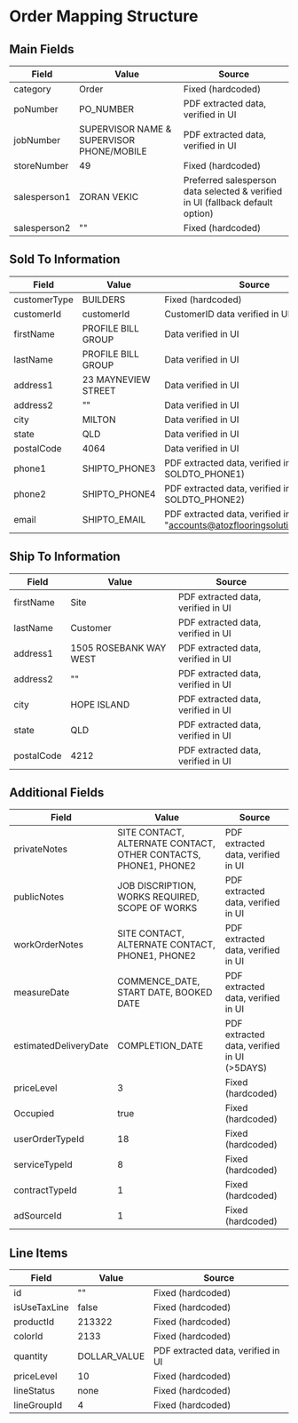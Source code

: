 # Order Mapping Structure

## Main Fields

| Field | Value | Source |
|-------|-------|--------|
| category | Order | Fixed (hardcoded) |
| poNumber | PO_NUMBER | PDF extracted data, verified in UI |
| jobNumber | SUPERVISOR NAME & SUPERVISOR PHONE/MOBILE | PDF extracted data, verified in UI |
| storeNumber | 49 | Fixed (hardcoded) |
| salesperson1 | ZORAN VEKIC | Preferred salesperson data selected & verified in UI (fallback default option) |
| salesperson2 | "" | Fixed (hardcoded) |

## Sold To Information

| Field | Value | Source |
|-------|-------|--------|
| customerType | BUILDERS | Fixed (hardcoded) |
| customerId | customerId | CustomerID data verified in UI |
| firstName | PROFILE BILL GROUP | Data verified in UI |
| lastName | PROFILE BILL GROUP | Data verified in UI |
| address1 | 23 MAYNEVIEW STREET | Data verified in UI |
| address2 | "" | Data verified in UI |
| city | MILTON | Data verified in UI |
| state | QLD | Data verified in UI |
| postalCode | 4064 | Data verified in UI |
| phone1 | SHIPTO_PHONE3 | PDF extracted data, verified in UI (fallback: SOLDTO_PHONE1) |
| phone2 | SHIPTO_PHONE4 | PDF extracted data, verified in UI (fallback: SOLDTO_PHONE2) |
| email | SHIPTO_EMAIL | PDF extracted data, verified in UI (fallback: "accounts@atozflooringsolutions.com.au") |

## Ship To Information

| Field | Value | Source |
|-------|-------|--------|
| firstName | Site | PDF extracted data, verified in UI |
| lastName | Customer | PDF extracted data, verified in UI |
| address1 | 1505 ROSEBANK WAY WEST | PDF extracted data, verified in UI |
| address2 | "" | PDF extracted data, verified in UI |
| city | HOPE ISLAND | PDF extracted data, verified in UI |
| state | QLD | PDF extracted data, verified in UI |
| postalCode | 4212 | PDF extracted data, verified in UI |

## Additional Fields

| Field | Value | Source |
|-------|-------|--------|
| privateNotes | SITE CONTACT, ALTERNATE CONTACT, OTHER CONTACTS, PHONE1, PHONE2 | PDF extracted data, verified in UI |
| publicNotes | JOB DISCRIPTION, WORKS REQUIRED, SCOPE OF WORKS | PDF extracted data, verified in UI |
| workOrderNotes | SITE CONTACT, ALTERNATE CONTACT, PHONE1, PHONE2 | PDF extracted data, verified in UI |
| measureDate | COMMENCE_DATE, START DATE, BOOKED DATE | PDF extracted data, verified in UI |
| estimatedDeliveryDate | COMPLETION_DATE | PDF extracted data, verified in UI (>5DAYS) |
| priceLevel | 3 | Fixed (hardcoded) |
| Occupied | true | Fixed (hardcoded) |
| userOrderTypeId | 18 | Fixed (hardcoded) |
| serviceTypeId | 8 | Fixed (hardcoded) |
| contractTypeId | 1 | Fixed (hardcoded) |
| adSourceId | 1 | Fixed (hardcoded) |

## Line Items

| Field | Value | Source |
|-------|-------|--------|
| id | "" | Fixed (hardcoded) |
| isUseTaxLine | false | Fixed (hardcoded) |
| productId | 213322 | Fixed (hardcoded) |
| colorId | 2133 | Fixed (hardcoded) |
| quantity | DOLLAR_VALUE | PDF extracted data, verified in UI |
| priceLevel | 10 | Fixed (hardcoded) |
| lineStatus | none | Fixed (hardcoded) |
| lineGroupId | 4 | Fixed (hardcoded) | 